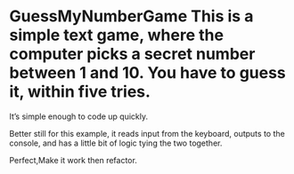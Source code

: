 # GuessMyNumberGame This is a simple text game, where the computer picks a secret number between 1 and 10. You have to guess it, within five tries.

It’s simple enough to code up quickly.

Better still for this example, it reads input from the keyboard, outputs to the console, and has a little bit of logic tying the two together.

Perfect,Make it work then refactor.
